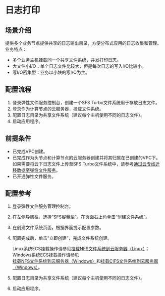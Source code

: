 # 日志打印<a name="sfs_01_0055"></a>

## 场景介绍<a name="section5877142785112"></a>

提供多个业务节点提供共享的日志输出目录，方便分布式应用的日志收集和管理。业务特点：

-   多个业务主机挂载同一个共享文件系统，并发打印日志。
-   大文件小I/O：单个日志文件比较大，但是每次日志的写入I/O比较小。
-   写I/O密集型：业务以小块的写I/O为主。

## 配置流程<a name="section203761746155216"></a>

1.  登录弹性文件服务控制台，创建一个SFS Turbo文件系统用于存放日志文件。
2.  登录作为计算节点的云服务器，挂载文件系统。
3.  配置日志目录为共享文件系统（建议每个主机使用不同的日志文件）。
4.  启动应用程序。

## 前提条件<a name="section17422148155316"></a>

-   已完成VPC创建。
-   已完成作为头节点和计算节点的云服务器创建并将其归属在已创建的VPC下。如果需要将云下日志文件上传至SFS Turbo文件系统中，请参考[通过云专线迁移数据至弹性文件服务](通过云专线迁移.md)。
-   已开通弹性文件服务。

## 配置参考<a name="section6894339575"></a>

1.  登录弹性文件服务管理控制台。
2.  在左侧导航栏，选择“SFS容量型”。在页面右上角单击“创建文件系统“。
3.  在创建文件系统页面，根据界面提示配置参数。
4.  配置完成后，单击“立即创建”，完成文件系统创建。

    Linux系统ECS挂载操作请参见[挂载NFS文件系统到云服务器（Linux）](https://support.huaweicloud.com/qs-sfs/zh-cn_topic_0034428728.html)；Windows系统ECS挂载操作请参见[挂载NFS文件系统到云服务器（Windows）](https://support.huaweicloud.com/qs-sfs/zh-cn_topic_0105224109.html)和[挂载CIFS文件系统到云服务器（Windows）](https://support.huaweicloud.com/qs-sfs/zh-cn_topic_0151246279.html)。

5.  配置日志目录为共享文件系统（建议每个主机使用不同的日志文件）。
6.  启动应用程序。


